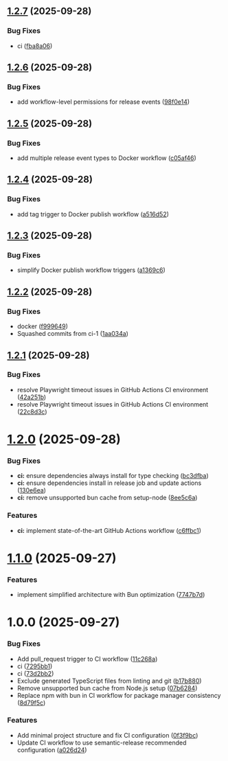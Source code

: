 ## [1.2.7](https://github.com/karlorz/daily-login-assistant/compare/v1.2.6...v1.2.7) (2025-09-28)


### Bug Fixes

* ci ([fba8a06](https://github.com/karlorz/daily-login-assistant/commit/fba8a066d384ec5e2806e99eefde4509f4ff711a))

## [1.2.6](https://github.com/karlorz/daily-login-assistant/compare/v1.2.5...v1.2.6) (2025-09-28)


### Bug Fixes

* add workflow-level permissions for release events ([98f0e14](https://github.com/karlorz/daily-login-assistant/commit/98f0e14d827f7877347025bec553bf8513d10f4b))

## [1.2.5](https://github.com/karlorz/daily-login-assistant/compare/v1.2.4...v1.2.5) (2025-09-28)


### Bug Fixes

* add multiple release event types to Docker workflow ([c05af46](https://github.com/karlorz/daily-login-assistant/commit/c05af46c592c231fdae928c258d7a37069edad01))

## [1.2.4](https://github.com/karlorz/daily-login-assistant/compare/v1.2.3...v1.2.4) (2025-09-28)


### Bug Fixes

* add tag trigger to Docker publish workflow ([a516d52](https://github.com/karlorz/daily-login-assistant/commit/a516d528f6534f7fbfdc320b00d758692fdfb143))

## [1.2.3](https://github.com/karlorz/daily-login-assistant/compare/v1.2.2...v1.2.3) (2025-09-28)


### Bug Fixes

* simplify Docker publish workflow triggers ([a1369c6](https://github.com/karlorz/daily-login-assistant/commit/a1369c62a44c21953dca7942d3e7d24e6bcebbe3))

## [1.2.2](https://github.com/karlorz/daily-login-assistant/compare/v1.2.1...v1.2.2) (2025-09-28)


### Bug Fixes

* docker ([f999649](https://github.com/karlorz/daily-login-assistant/commit/f999649fd80e0c365e99d6705dfed7b0ae7813d1))
* Squashed commits from ci-1 ([1aa034a](https://github.com/karlorz/daily-login-assistant/commit/1aa034aa5e9deda80411be2822bec38f4aa2b347))

## [1.2.1](https://github.com/karlorz/daily-login-assistant/compare/v1.2.0...v1.2.1) (2025-09-28)


### Bug Fixes

* resolve Playwright timeout issues in GitHub Actions CI environment ([42a251b](https://github.com/karlorz/daily-login-assistant/commit/42a251bcb01cd11c5021534db1fe3e53ed645bcc))
* resolve Playwright timeout issues in GitHub Actions CI environment ([22c8d3c](https://github.com/karlorz/daily-login-assistant/commit/22c8d3cf4f1ae076c6036dfa13aa9d4046111805))

# [1.2.0](https://github.com/karlorz/daily-login-assistant/compare/v1.1.0...v1.2.0) (2025-09-28)


### Bug Fixes

* **ci:** ensure dependencies always install for type checking ([bc3dfba](https://github.com/karlorz/daily-login-assistant/commit/bc3dfba78a634be2025f47416d91c1123956f0c4))
* **ci:** ensure dependencies install in release job and update actions ([130e6ea](https://github.com/karlorz/daily-login-assistant/commit/130e6ea0fe19a5dc9fc3803d0a79988e1faa5507))
* **ci:** remove unsupported bun cache from setup-node ([8ee5c6a](https://github.com/karlorz/daily-login-assistant/commit/8ee5c6a5e416ea0d5b2af686eea06f7764a4bdbb))


### Features

* **ci:** implement state-of-the-art GitHub Actions workflow ([c6ffbc1](https://github.com/karlorz/daily-login-assistant/commit/c6ffbc1a7ad1c09c525b400e6d768b8666d5fcb4))

# [1.1.0](https://github.com/karlorz/daily-login-assistant/compare/v1.0.0...v1.1.0) (2025-09-27)


### Features

* implement simplified architecture with Bun optimization ([7747b7d](https://github.com/karlorz/daily-login-assistant/commit/7747b7df0a18e1c93227c2dd8afa92876dde6859))

# 1.0.0 (2025-09-27)


### Bug Fixes

* Add pull_request trigger to CI workflow ([11c268a](https://github.com/karlorz/daily-login-assistant/commit/11c268a6389ac8584b77feb2df9d0a8d219fc2f6))
* ci ([7295bb1](https://github.com/karlorz/daily-login-assistant/commit/7295bb1d170b6e16b790cdfa813070cca299bd36))
* ci ([73d2bb2](https://github.com/karlorz/daily-login-assistant/commit/73d2bb2a59bbf6cdb3ad18e49a0423060e7b9d2e))
* Exclude generated TypeScript files from linting and git ([b17b880](https://github.com/karlorz/daily-login-assistant/commit/b17b8803aed4f62671e87943de77d9a15852b4bc))
* Remove unsupported bun cache from Node.js setup ([07b6284](https://github.com/karlorz/daily-login-assistant/commit/07b62846702e898a90b49bca4427c6e8f8ba132f))
* Replace npm with bun in CI workflow for package manager consistency ([8d79f5c](https://github.com/karlorz/daily-login-assistant/commit/8d79f5cc675b8b24387c84b141ea98bac2349961))


### Features

* Add minimal project structure and fix CI configuration ([0f3f9bc](https://github.com/karlorz/daily-login-assistant/commit/0f3f9bc0a810497aa39d3ac3c27718780d0c39a5))
* Update CI workflow to use semantic-release recommended configuration ([a026d24](https://github.com/karlorz/daily-login-assistant/commit/a026d240e0505d2e5a628f91a2e2b5b34bd29c59))
